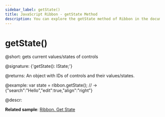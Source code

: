 ```yaml
---
sidebar_label: getState()
title: JavaScript Ribbon - getState Method 
description: You can explore the getState method of Ribbon in the documentation of the DHTMLX JavaScript UI library. Browse developer guides and API reference, try out code examples and live demos, and download a free 30-day evaluation version of DHTMLX Suite 7.
---
```


# getState()

@short: gets current values/states of controls

@signature: {'getState(): IState;'}

@returns:
An object with IDs of controls and their values/states.

@example:
var state = ribbon.getState(); // -> {"search":"Hello","edit":true,"align":"right"}

@descr:

**Related sample**: [Ribbon. Get State](https://snippet.dhtmlx.com/coei9fys)

[comment]: # (@related: ribbon/operating_ribbon.md#settinggetting-values-and-states)
